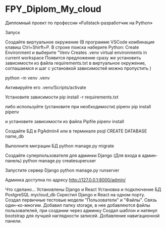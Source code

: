 # FPY_Diplom_My_cloud
Дипломный проект по профессии «Fullstack-разработчик на Python»

Запуск

Создайте виртуальное окружение
(В программе VSCode комбинация клавиш Ctrl+Shirft+P. В строке поиска наберите 
Python: Create Environment и выберите "Venv Creates .venv virtual environments in current workspace
Появится предложение сразу же установить зависимости из файла requirements.txt в виртуальное окружение,
соглашаемся и шаг с установкой зависимостей можно пропустить
)

python -m venv .venv

Активируйте его
.venv/Scripts/activate

Установите зависимости
pip install -r requirements.txt

либо используйте (установите при необходимости) pipenv
pip install pipenv

и установите зависимости из файла Pipfile
pipenv install

Создайте БД в PgAdmin4 или в терминале
psql 
CREATE DATABASE name_db

Выполните миграции БД
python manage.py migrate

Создайте суперпользователя для админки Django (Для входа в админ-панель)
python manage.py createsuperuser

Запустите сервер Django
python manage.py runserver

Админка доступна по адресу
http://127.0.0.1:8000/admin/


Что сделано...
Установлены Django и React
Установка и подключение БД PostgreSQL mycloud_db
Скрестил Django и React на одном порту.
Создал первичные тестовые модели "Пользователи" и "Файлы". Связь один-ко-многим.
Добавил папку storage, в нее добавляются файлы пользователей, при создании через админку
Создал шаблон и натянул bootstrap для лучшей наглядности записей.
Добавление навигационной панели.
